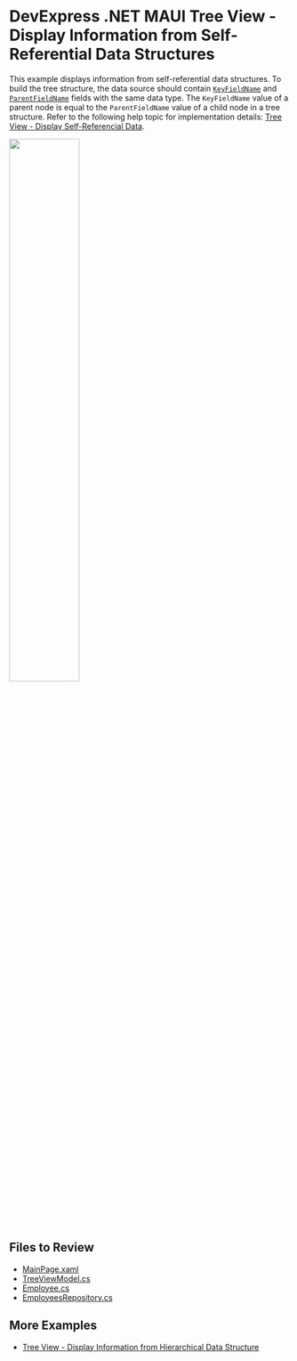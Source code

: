 # DevExpress .NET MAUI Tree View - Display Information from Self-Referential Data Structures

This example displays information from self-referential data structures. To build the tree structure, the data source should contain [`KeyFieldName`](https://docs.devexpress.com/MAUI/DevExpress.Maui.TreeView.SelfReferenceTreeDescription.KeyFieldName) and [`ParentFieldName`](https://docs.devexpress.com/MAUI/DevExpress.Maui.TreeView.SelfReferenceTreeDescription.ParentFieldName) fields with the same data type. The `KeyFieldName` value of a parent node is equal to the `ParentFieldName` value of a child node in a tree structure. Refer to the following help topic for implementation details: [Tree View - Display Self-Referencial Data](https://docs.devexpress.com/MAUI/404899/tree-view/display-hierarchical-data#self-referential-data-structure).

<img src="./Images/tree-view-selfreference-data.png" width="50%" />

## Files to Review

* [MainPage.xaml](./CS/MainPage.xaml)
* [TreeViewModel.cs](./CS/ViewModels/TreeViewModel.cs)
* [Employee.cs](./CS/Data/Employee.cs)
* [EmployeesRepository.cs](./CS/Data/EmployeesRepository.cs)

## More Examples

* [Tree View - Display Information from Hierarchical Data Structure](../TreeViewWithHierarchicalData/)
